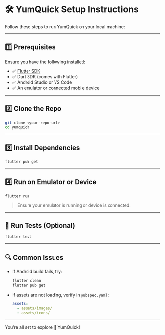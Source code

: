 # 🛠️ YumQuick Setup Instructions

Follow these steps to run YumQuick on your local machine:

---

## 1️⃣ Prerequisites

Ensure you have the following installed:

- ✅ [Flutter SDK](https://flutter.dev/docs/get-started/install)
- ✅ Dart SDK (comes with Flutter)
- ✅ Android Studio or VS Code
- ✅ An emulator or connected mobile device

---

## 2️⃣ Clone the Repo

```bash
git clone <your-repo-url>
cd yumquick
```

---

## 3️⃣ Install Dependencies

```bash
flutter pub get
```

---

## 4️⃣ Run on Emulator or Device

```bash
flutter run
```

> Ensure your emulator is running or device is connected.

---

## 🧪 Run Tests (Optional)

```bash
flutter test
```

---

## 🔍 Common Issues

- If Android build fails, try:
  ```bash
  flutter clean
  flutter pub get
  ```

- If assets are not loading, verify in `pubspec.yaml`:
  ```yaml
  assets:
    - assets/images/
    - assets/icons/
  ```

---

You’re all set to explore 🍔 YumQuick!
